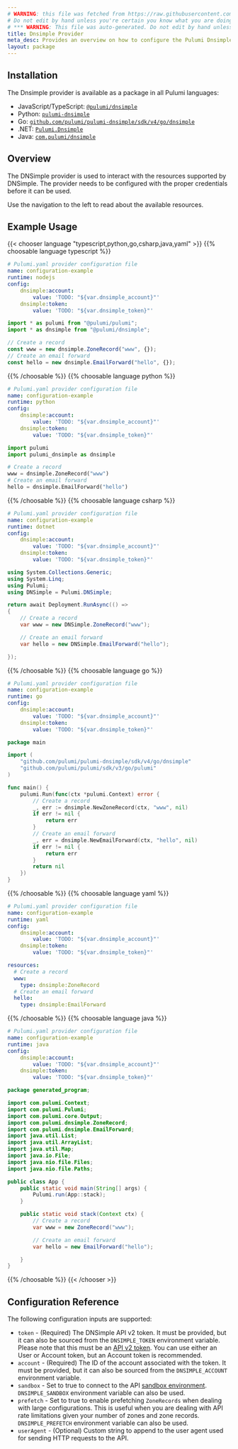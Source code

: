 ```yaml
---
# WARNING: this file was fetched from https://raw.githubusercontent.com/pulumi/pulumi-dnsimple/v4.3.2/docs/_index.md
# Do not edit by hand unless you're certain you know what you are doing!
# *** WARNING: This file was auto-generated. Do not edit by hand unless you're certain you know what you are doing! ***
title: Dnsimple Provider
meta_desc: Provides an overview on how to configure the Pulumi Dnsimple provider.
layout: package
---
```

## Installation

The Dnsimple provider is available as a package in all Pulumi languages:

* JavaScript/TypeScript: [`@pulumi/dnsimple`](https://www.npmjs.com/package/@pulumi/dnsimple)
* Python: [`pulumi-dnsimple`](https://pypi.org/project/pulumi-dnsimple/)
* Go: [`github.com/pulumi/pulumi-dnsimple/sdk/v4/go/dnsimple`](https://github.com/pulumi/pulumi-dnsimple)
* .NET: [`Pulumi.Dnsimple`](https://www.nuget.org/packages/Pulumi.Dnsimple)
* Java: [`com.pulumi/dnsimple`](https://central.sonatype.com/artifact/com.pulumi/dnsimple)
## Overview

The DNSimple provider is used to interact with the resources supported by DNSimple. The provider needs to be configured
with the proper credentials before it can be used.

Use the navigation to the left to read about the available resources.
## Example Usage

{{< chooser language "typescript,python,go,csharp,java,yaml" >}}
{{% choosable language typescript %}}
```yaml
# Pulumi.yaml provider configuration file
name: configuration-example
runtime: nodejs
config:
    dnsimple:account:
        value: 'TODO: "${var.dnsimple_account}"'
    dnsimple:token:
        value: 'TODO: "${var.dnsimple_token}"'

```
```typescript
import * as pulumi from "@pulumi/pulumi";
import * as dnsimple from "@pulumi/dnsimple";

// Create a record
const www = new dnsimple.ZoneRecord("www", {});
// Create an email forward
const hello = new dnsimple.EmailForward("hello", {});
```
{{% /choosable %}}
{{% choosable language python %}}
```yaml
# Pulumi.yaml provider configuration file
name: configuration-example
runtime: python
config:
    dnsimple:account:
        value: 'TODO: "${var.dnsimple_account}"'
    dnsimple:token:
        value: 'TODO: "${var.dnsimple_token}"'

```
```python
import pulumi
import pulumi_dnsimple as dnsimple

# Create a record
www = dnsimple.ZoneRecord("www")
# Create an email forward
hello = dnsimple.EmailForward("hello")
```
{{% /choosable %}}
{{% choosable language csharp %}}
```yaml
# Pulumi.yaml provider configuration file
name: configuration-example
runtime: dotnet
config:
    dnsimple:account:
        value: 'TODO: "${var.dnsimple_account}"'
    dnsimple:token:
        value: 'TODO: "${var.dnsimple_token}"'

```
```csharp
using System.Collections.Generic;
using System.Linq;
using Pulumi;
using DNSimple = Pulumi.DNSimple;

return await Deployment.RunAsync(() =>
{
    // Create a record
    var www = new DNSimple.ZoneRecord("www");

    // Create an email forward
    var hello = new DNSimple.EmailForward("hello");

});

```
{{% /choosable %}}
{{% choosable language go %}}
```yaml
# Pulumi.yaml provider configuration file
name: configuration-example
runtime: go
config:
    dnsimple:account:
        value: 'TODO: "${var.dnsimple_account}"'
    dnsimple:token:
        value: 'TODO: "${var.dnsimple_token}"'

```
```go
package main

import (
	"github.com/pulumi/pulumi-dnsimple/sdk/v4/go/dnsimple"
	"github.com/pulumi/pulumi/sdk/v3/go/pulumi"
)

func main() {
	pulumi.Run(func(ctx *pulumi.Context) error {
		// Create a record
		_, err := dnsimple.NewZoneRecord(ctx, "www", nil)
		if err != nil {
			return err
		}
		// Create an email forward
		_, err = dnsimple.NewEmailForward(ctx, "hello", nil)
		if err != nil {
			return err
		}
		return nil
	})
}
```
{{% /choosable %}}
{{% choosable language yaml %}}
```yaml
# Pulumi.yaml provider configuration file
name: configuration-example
runtime: yaml
config:
    dnsimple:account:
        value: 'TODO: "${var.dnsimple_account}"'
    dnsimple:token:
        value: 'TODO: "${var.dnsimple_token}"'

```
```yaml
resources:
  # Create a record
  www:
    type: dnsimple:ZoneRecord
  # Create an email forward
  hello:
    type: dnsimple:EmailForward
```
{{% /choosable %}}
{{% choosable language java %}}
```yaml
# Pulumi.yaml provider configuration file
name: configuration-example
runtime: java
config:
    dnsimple:account:
        value: 'TODO: "${var.dnsimple_account}"'
    dnsimple:token:
        value: 'TODO: "${var.dnsimple_token}"'

```
```java
package generated_program;

import com.pulumi.Context;
import com.pulumi.Pulumi;
import com.pulumi.core.Output;
import com.pulumi.dnsimple.ZoneRecord;
import com.pulumi.dnsimple.EmailForward;
import java.util.List;
import java.util.ArrayList;
import java.util.Map;
import java.io.File;
import java.nio.file.Files;
import java.nio.file.Paths;

public class App {
    public static void main(String[] args) {
        Pulumi.run(App::stack);
    }

    public static void stack(Context ctx) {
        // Create a record
        var www = new ZoneRecord("www");

        // Create an email forward
        var hello = new EmailForward("hello");

    }
}
```
{{% /choosable %}}
{{< /chooser >}}
## Configuration Reference

The following configuration inputs are supported:

* `token` - (Required) The DNSimple API v2 token. It must be provided, but it can also be sourced from the `DNSIMPLE_TOKEN` environment variable. Please note that this must be an [API v2 token](https://support.dnsimple.com/articles/api-access-token/). You can use either an User or Account token, but an Account token is recommended.
* `account` - (Required) The ID of the account associated with the token. It must be provided, but it can also be sourced from the `DNSIMPLE_ACCOUNT` environment variable.
* `sandbox` - Set to true to connect to the API [sandbox environment](https://developer.dnsimple.com/sandbox/). `DNSIMPLE_SANDBOX` environment variable can also be used.
* `prefetch` - Set to true to enable prefetching `ZoneRecords` when dealing with large configurations. This is useful
  when you are dealing with API rate limitations given your number of zones and zone records. `DNSIMPLE_PREFETCH` environment variable can also be used.
* `userAgent` - (Optional) Custom string to append to the user agent used for sending HTTP requests to the API.